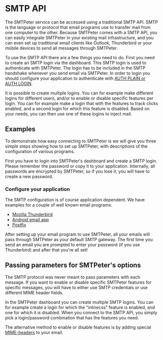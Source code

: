 # SMTP API

The SMTPeter service can be accessed using a traditional SMTP API. SMTP is 
the language or protocol that email programs use to transfer mail from 
one computer to the other. Because SMTPeter comes with a SMTP API, you can 
easily integrate SMTPeter in your existing mail infrastructure, and you can 
even set up traditional email clients like Outlook, Thunderbird or your 
mobile devices to send all messages through SMTPeter.

To use the SMTP API there are a few things you need to do. First you need to
create an SMTP login via the dashboard. This SMTP login is used to authenticate 
with SMTPeter. The login has to be included in the SMTP handshake whenever 
you send email via SMTPeter. In order to login you should configure your 
application to authenticate with 
[AUTH PLAIN or AUTH LOGIN](https://en.wikipedia.org/wiki/SMTP_Authentication).

It is possible to create multiple logins. You can for example make different
logins for different users, and/or to enable or disable specific features per
login. You can for example make a login that with the features to track
clicks enabled, and a second login for which this feature is disabled. Based
on your needs, you can then use one of these logins to inject mail.
 

## Examples

To demonstrate how easy connecting to SMTPeter is we will give you three 
simple steps showing how to set up SMTPeter, with descriptions of the 
configuration of various programs.

First you have to login into SMTPeter's dashboard and create a SMTP login.
Please remember the password or copy it to your application. Internally,
all passwords are encrypted by SMTPeter, so if you lose it, you will have
to create a new password.

### Configure your application

The SMTP configuration is of course application dependent. We have examples 
for a couple of well known email programs:

* [Mozilla Thunderbird](thunderbird "Example of setting up Mozilla Thunderbird")
* [Android email app](android "Example of setting up Android email app")
* [Postfix](quick-start/postfix "Example of setting up Postfix")

After setting up your email program to use SMTPeter, all your emails will 
pass through SMTPeter as your default SMTP gateway. The first time you send 
an email you are prompted to enter your password (if you use Thunderbird) 
and after that you're all set!


## Passing parameters for SMTPeter's options

The SMTP protocol was never meant to pass parameters with each message. If you want to
enable or disable specific SMTPeter features for specific messages, you will have 
to either use SMTP credentials or use different MIME header fields.

In the SMTPeter dashboard you can create multiple SMTP logins. You can for example
create a login for which the "inlinecss" feature is enabled, and one for which it
is disabled. When you connect to the SMTP API, you simply pick a login/password
combination that has the features you need.

The alternative method to enable or disable features is by adding special
[MIME-headers](mime "MIME headers") to your email.
